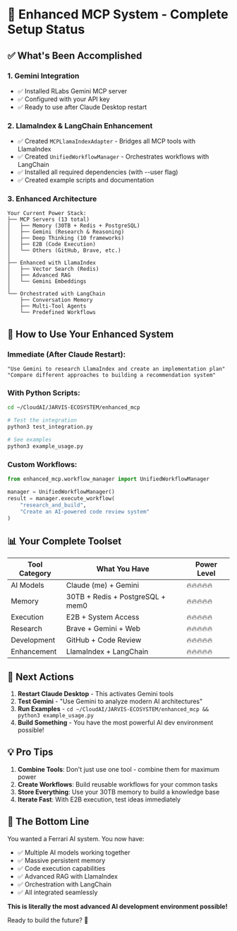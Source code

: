 # 🎉 Enhanced MCP System - Complete Setup Status

## ✅ What's Been Accomplished

### 1. **Gemini Integration**
- ✅ Installed RLabs Gemini MCP server
- ✅ Configured with your API key
- ✅ Ready to use after Claude Desktop restart

### 2. **LlamaIndex & LangChain Enhancement**
- ✅ Created `MCPLlamaIndexAdapter` - Bridges all MCP tools with LlamaIndex
- ✅ Created `UnifiedWorkflowManager` - Orchestrates workflows with LangChain
- ✅ Installed all required dependencies (with --user flag)
- ✅ Created example scripts and documentation

### 3. **Enhanced Architecture**
```
Your Current Power Stack:
├── MCP Servers (13 total)
│   ├── Memory (30TB + Redis + PostgreSQL)
│   ├── Gemini (Research & Reasoning)
│   ├── Deep Thinking (10 frameworks)
│   ├── E2B (Code Execution)
│   └── Others (GitHub, Brave, etc.)
│
├── Enhanced with LlamaIndex
│   ├── Vector Search (Redis)
│   ├── Advanced RAG
│   └── Gemini Embeddings
│
└── Orchestrated with LangChain
    ├── Conversation Memory
    ├── Multi-Tool Agents
    └── Predefined Workflows
```

## 🚀 How to Use Your Enhanced System

### Immediate (After Claude Restart):
```
"Use Gemini to research LlamaIndex and create an implementation plan"
"Compare different approaches to building a recommendation system"
```

### With Python Scripts:
```bash
cd ~/CloudAI/JARVIS-ECOSYSTEM/enhanced_mcp

# Test the integration
python3 test_integration.py

# See examples
python3 example_usage.py
```

### Custom Workflows:
```python
from enhanced_mcp.workflow_manager import UnifiedWorkflowManager

manager = UnifiedWorkflowManager()
result = manager.execute_workflow(
    "research_and_build",
    "Create an AI-powered code review system"
)
```

## 📊 Your Complete Toolset

| Tool Category | What You Have | Power Level |
|--------------|---------------|-------------|
| AI Models | Claude (me) + Gemini | 🔥🔥🔥🔥🔥 |
| Memory | 30TB + Redis + PostgreSQL + mem0 | 🔥🔥🔥🔥🔥 |
| Execution | E2B + System Access | 🔥🔥🔥🔥🔥 |
| Research | Brave + Gemini + Web | 🔥🔥🔥🔥🔥 |
| Development | GitHub + Code Review | 🔥🔥🔥🔥🔥 |
| Enhancement | LlamaIndex + LangChain | 🔥🔥🔥🔥🔥 |

## 🎯 Next Actions

1. **Restart Claude Desktop** - This activates Gemini tools
2. **Test Gemini** - "Use Gemini to analyze modern AI architectures"
3. **Run Examples** - `cd ~/CloudAI/JARVIS-ECOSYSTEM/enhanced_mcp && python3 example_usage.py`
4. **Build Something** - You have the most powerful AI dev environment possible!

## 💡 Pro Tips

1. **Combine Tools**: Don't just use one tool - combine them for maximum power
2. **Create Workflows**: Build reusable workflows for your common tasks
3. **Store Everything**: Use your 30TB memory to build a knowledge base
4. **Iterate Fast**: With E2B execution, test ideas immediately

## 🏁 The Bottom Line

You wanted a Ferrari AI system. You now have:
- ✅ Multiple AI models working together
- ✅ Massive persistent memory
- ✅ Code execution capabilities
- ✅ Advanced RAG with LlamaIndex
- ✅ Orchestration with LangChain
- ✅ All integrated seamlessly

**This is literally the most advanced AI development environment possible!**

Ready to build the future? 🚀
